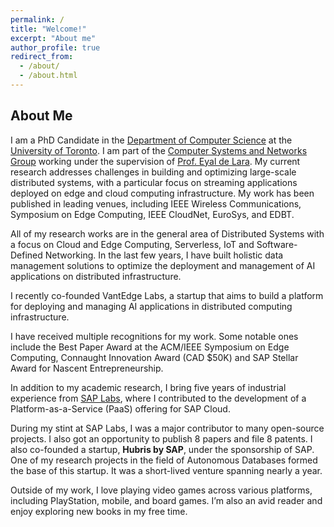 ```yaml
---
permalink: /
title: "Welcome!"
excerpt: "About me"
author_profile: true
redirect_from:
  - /about/
  - /about.html
---
```


## About Me

I am a PhD Candidate in the [Department of Computer Science](http://www.cs.toronto.edu/) at
the [University of Toronto](http://www.toronto.edu/). I am part of
the [Computer Systems and Networks Group](http://csng.cs.toronto.edu/) working under the supervision
of [Prof. Eyal de Lara](http://www.cs.toronto.edu/~delara/). My current research addresses challenges in building and
optimizing
large-scale distributed systems, with a particular focus on streaming applications deployed on edge and cloud computing
infrastructure. My work has been published in leading venues, including IEEE Wireless Communications, Symposium on Edge
Computing, IEEE CloudNet, EuroSys, and EDBT.

All of my research works are in the general area of Distributed Systems with a focus on Cloud and Edge Computing,
Serverless, IoT and Software-Defined Networking. In the last few years, I have built holistic data management solutions
to optimize the deployment and management of AI applications on distributed infrastructure.

I recently co-founded VantEdge Labs, a startup that aims to build a platform for deploying and managing AI applications
in distributed computing infrastructure.

I have received multiple recognitions for my work. Some notable ones include the Best Paper Award at the ACM/IEEE
Symposium on Edge Computing, Connaught Innovation Award (CAD $50K) and SAP Stellar Award for Nascent Entrepreneurship.

In addition to my academic research, I bring five years of industrial experience
from [SAP Labs](https://www.sap.com/corporate/en/company/innovation/sap-labs.html), where I contributed to
the development of a Platform-as-a-Service (PaaS) offering for SAP Cloud.

During my stint at SAP Labs, I was a major contributor to many open-source projects. I also got an opportunity to
publish 8 papers and file 8 patents. I also co-founded a startup, **Hubris by SAP**, under the sponsorship of SAP. One
of my research projects in the field of Autonomous Databases formed the base of this startup. It was a short-lived
venture spanning nearly a year.

Outside of my work, I love playing video games across various platforms, including PlayStation, mobile, and board games.
I’m also an avid reader and enjoy exploring new books in my free time. 
